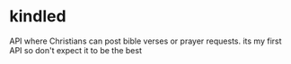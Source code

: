 # kindled
API where Christians can post bible verses or prayer requests. its my first API so don't expect it to be the best
